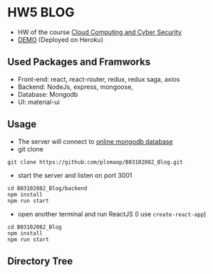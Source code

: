 # HW5 BLOG
* HW of the course [Cloud Computing and Cyber Security](http://esys.ee.ntu.edu.tw/course/view.php?id=3)
* [DEMO](http://blog9487.herokuapp.com/) (Deployed on Heroku)
## Used Packages and Framworks
* Front-end: react, react-router, redux, redux saga, axios
* Backend: NodeJs, express, mongoose, 
* Database: Mongodb
* UI: material-ui
## Usage
* The server will connect to [online mongodb database](https://mlab.com/)
* git clone
```
git clone https://github.com/plsmaop/B03102082_Blog.git
```
* start the server and listen on port 3001
```
cd B03102082_Blog/backend
npm install
npm run start
```
* open another terminal and run ReactJS (I use `create-react-app`)
```
cd B03102082_Blog
npm install
npm run start 
```
## Directory Tree
